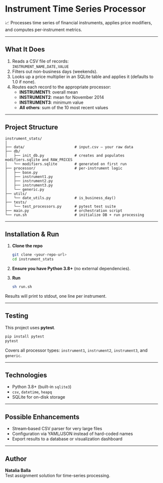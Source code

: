 # Instrument Time Series Processor

📈 Processes time series of financial instruments, applies price modifiers, and computes per-instrument metrics.

---

## What It Does

1. Reads a CSV file of records:  
   `INSTRUMENT_NAME,DATE,VALUE`  
2. Filters out non-business days (weekends).  
3. Looks up a price multiplier in an SQLite table and applies it (defaults to 1.0 if none).  
4. Routes each record to the appropriate processor:
   - **INSTRUMENT1**: overall mean  
   - **INSTRUMENT2**: mean for November 2014  
   - **INSTRUMENT3**: minimum value  
   - **All others**: sum of the 10 most recent values  

---

## Project Structure

```
instrument_stats/
│
├── data/                       # input.csv – your raw data
├── db/
│   ├── init_db.py              # creates and populates modifiers.sqlite and RAW_PRICES
│   └── modifiers.sqlite        # generated on first run
├── processor/                  # per-instrument logic
│   ├── base.py
│   ├── instrument1.py
│   ├── instrument2.py
│   ├── instrument3.py
│   └── generic.py
├── utils/
│   └── date_utils.py           # is_business_day()
├── tests/
│   └── test_processors.py      # pytest test suite
├── main.py                     # orchestration script
└── run.sh                      # initialize DB + run processing
```

---

## Installation & Run

1. **Clone the repo**  
   ```bash
   git clone <your-repo-url>
   cd instrument_stats
   ```

2. **Ensure you have Python 3.8+** (no external dependencies).

3. **Run**  
   ```bash
   sh run.sh
   ```

Results will print to stdout, one line per instrument.

---

## Testing

This project uses **pytest**.

```bash
pip install pytest
pytest
```

Covers all processor types: `instrument1`, `instrument2`, `instrument3`, and `generic`.

---

## Technologies

- Python 3.8+ (built-in `sqlite3`)  
- `csv`, `datetime`, `heapq`  
- SQLite for on-disk storage  

---

## Possible Enhancements

- Stream‐based CSV parser for very large files  
- Configuration via YAML/JSON instead of hard-coded names  
- Export results to a database or visualization dashboard  

---

## Author

**Natalia Balla**  
Test assignment solution for time-series processing.  
